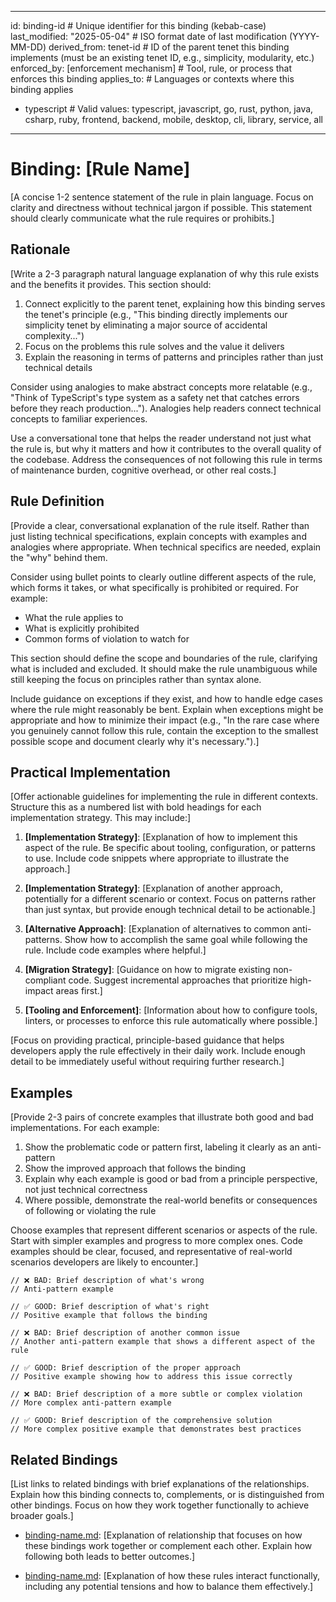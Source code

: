 ______________________________________________________________________

id: binding-id # Unique identifier for this binding (kebab-case) last_modified:
"2025-05-04" # ISO format date of last modification (YYYY-MM-DD) derived_from: tenet-id
\# ID of the parent tenet this binding implements (must be an existing tenet ID, e.g.,
simplicity, modularity, etc.) enforced_by: \[enforcement mechanism\] # Tool, rule, or
process that enforces this binding applies_to: # Languages or contexts where this
binding applies

- typescript # Valid values: typescript, javascript, go, rust, python, java, csharp,
  ruby, frontend, backend, mobile, desktop, cli, library, service, all

______________________________________________________________________

# Binding: \[Rule Name\]

\[A concise 1-2 sentence statement of the rule in plain language. Focus on clarity and
directness without technical jargon if possible. This statement should clearly
communicate what the rule requires or prohibits.\]

## Rationale

\[Write a 2-3 paragraph natural language explanation of why this rule exists and the
benefits it provides. This section should:

1. Connect explicitly to the parent tenet, explaining how this binding serves the
   tenet's principle (e.g., "This binding directly implements our simplicity tenet by
   eliminating a major source of accidental complexity...")
1. Focus on the problems this rule solves and the value it delivers
1. Explain the reasoning in terms of patterns and principles rather than just technical
   details

Consider using analogies to make abstract concepts more relatable (e.g., "Think of
TypeScript's type system as a safety net that catches errors before they reach
production..."). Analogies help readers connect technical concepts to familiar
experiences.

Use a conversational tone that helps the reader understand not just what the rule is,
but why it matters and how it contributes to the overall quality of the codebase.
Address the consequences of not following this rule in terms of maintenance burden,
cognitive overhead, or other real costs.\]

## Rule Definition

\[Provide a clear, conversational explanation of the rule itself. Rather than just
listing technical specifications, explain concepts with examples and analogies where
appropriate. When technical specifics are needed, explain the "why" behind them.

Consider using bullet points to clearly outline different aspects of the rule, which
forms it takes, or what specifically is prohibited or required. For example:

- What the rule applies to
- What is explicitly prohibited
- Common forms of violation to watch for

This section should define the scope and boundaries of the rule, clarifying what is
included and excluded. It should make the rule unambiguous while still keeping the focus
on principles rather than syntax alone.

Include guidance on exceptions if they exist, and how to handle edge cases where the
rule might reasonably be bent. Explain when exceptions might be appropriate and how to
minimize their impact (e.g., "In the rare case where you genuinely cannot follow this
rule, contain the exception to the smallest possible scope and document clearly why it's
necessary.").\]

## Practical Implementation

\[Offer actionable guidelines for implementing the rule in different contexts. Structure
this as a numbered list with bold headings for each implementation strategy. This may
include:\]

1. **\[Implementation Strategy\]**: \[Explanation of how to implement this aspect of the
   rule. Be specific about tooling, configuration, or patterns to use. Include code
   snippets where appropriate to illustrate the approach.\]

1. **\[Implementation Strategy\]**: \[Explanation of another approach, potentially for a
   different scenario or context. Focus on patterns rather than just syntax, but provide
   enough technical detail to be actionable.\]

1. **\[Alternative Approach\]**: \[Explanation of alternatives to common anti-patterns.
   Show how to accomplish the same goal while following the rule. Include code examples
   where helpful.\]

1. **\[Migration Strategy\]**: \[Guidance on how to migrate existing non-compliant code.
   Suggest incremental approaches that prioritize high-impact areas first.\]

1. **\[Tooling and Enforcement\]**: \[Information about how to configure tools, linters,
   or processes to enforce this rule automatically where possible.\]

\[Focus on providing practical, principle-based guidance that helps developers apply the
rule effectively in their daily work. Include enough detail to be immediately useful
without requiring further research.\]

## Examples

\[Provide 2-3 pairs of concrete examples that illustrate both good and bad
implementations. For each example:

1. Show the problematic code or pattern first, labeling it clearly as an anti-pattern
1. Show the improved approach that follows the binding
1. Explain why each example is good or bad from a principle perspective, not just
   technical correctness
1. Where possible, demonstrate the real-world benefits or consequences of following or
   violating the rule

Choose examples that represent different scenarios or aspects of the rule. Start with
simpler examples and progress to more complex ones. Code examples should be clear,
focused, and representative of real-world scenarios developers are likely to
encounter.\]

```language
// ❌ BAD: Brief description of what's wrong
// Anti-pattern example

// ✅ GOOD: Brief description of what's right
// Positive example that follows the binding
```

```language
// ❌ BAD: Brief description of another common issue
// Another anti-pattern example that shows a different aspect of the rule

// ✅ GOOD: Brief description of the proper approach
// Positive example showing how to address this issue correctly
```

```language
// ❌ BAD: Brief description of a more subtle or complex violation
// More complex anti-pattern example

// ✅ GOOD: Brief description of the comprehensive solution
// More complex positive example that demonstrates best practices
```

## Related Bindings

\[List links to related bindings with brief explanations of the relationships. Explain
how this binding connects to, complements, or is distinguished from other bindings.
Focus on how they work together functionally to achieve broader goals.\]

- [binding-name.md](binding-filename.md): \[Explanation of relationship that focuses on
  how these bindings work together or complement each other. Explain how following both
  leads to better outcomes.\]

- [binding-name.md](binding-filename.md): \[Explanation of how these rules interact
  functionally, including any potential tensions and how to balance them effectively.\]
